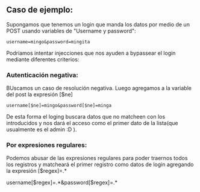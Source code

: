 ## Caso de ejemplo:

Supongamos que tenemos un login que manda los datos por medio de un POST usando variables de "Username y password":

    username=mingo&password=mingita

Podríamos intentar injecciones que nos ayuden a bypassear el login mediante diferentes criterios:

### Autenticación negativa:

BUscamos un caso de resolución negativa. Luego agregamos a la variable del post la expresión [$ne]

    username[$ne]=mingo&password[$ne]=minga

De esta forma el loging buscara datos que no matcheen con los introducidos y nos dará el acceso como el primer dato de la lista(que usualmente es el admin :D ).

### Por expresiones regulares:

Podemos abusar de las expresiones regulares para poder traernos todos los registros y matcheará el primer registro como datos de login agregando la expresión [$regex]=.*

username[$regex]=.*&password[$regex]=.*

